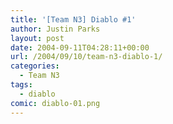 ```yaml
---
title: '[Team N3] Diablo #1'
author: Justin Parks
layout: post
date: 2004-09-11T04:28:11+00:00
url: /2004/09/10/team-n3-diablo-1/
categories:
  - Team N3
tags:
  - diablo
comic: diablo-01.png
---
```

